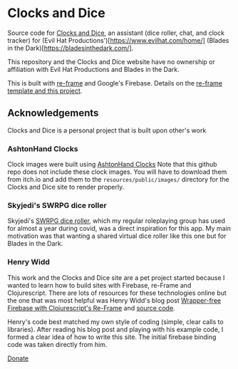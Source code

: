 # Clocks and Dice

Source code for [Clocks and Dice](https://clocksanddice.seefar.dev), an assistant 
(dice roller, chat, and clock tracker) for 
(Evil Hat Productions')[https://www.evilhat.com/home/] (Blades in the Dark)[https://bladesinthedark.com/].

This repository and the Clocks and Dice website have no ownership or affiliation with Evil Hat Productions
and Blades in the Dark.

This is built with [re-frame](https://github.com/day8/re-frame) and Google's Firebase. Details on the
[re-frame template and this project](docs/REFRAME.md).

## Acknowledgements

Clocks and Dice is a personal project that is built upon other's work

### AshtonHand Clocks

Clock images were built using [AshtonHand Clocks](https://acegiak.itch.io/ashtonhand-clocks) Note that 
this github repo does not include these clock images. You will have to download them from itch.io 
and add them to the `resources/public/images/` directory for the Clocks and Dice site to render properly.


### Skyjedi's SWRPG dice roller

Skyjedi's [SWRPG dice roller](https://dice.skyjedi.com/), which my regular roleplaying group 
has used for almost a year during covid, was a direct inspiration for this app. My main motivation
was that wanting a shared virtual dice roller like this one but for Blades in the Dark.

### Henry Widd

This work and the Clocks and Dice site are a pet project started because I wanted to learn how
to build sites with Firebase, re-Frame and Clojurescript. There are lots of resources for these
technologies online but the one that was most helpful was Henry Widd's blog post 
[Wrapper-free Firebase with Clojurescript's Re-Frame](https://widdindustries.com/clojurescript-firebase-simple/)
and [source code](https://github.com/henryw374/firebase-clojurescript-todo-list).

Henry's code best matched my own style of coding (simple, clear calls to libraries). After reading his blog
post and playing with his example code, I formed a clear idea of how to write this site. The initial firebase
binding code was taken directly from him.

[Donate](https://www.paypal.com/paypalme/chrisfarnham)


